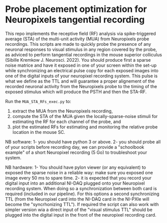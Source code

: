 # Probe placement optimization for Neuropixels tangential recording

This repo implements the receptive field (RF) analysis via spike-triggered average (STA) of the multi-unit activity (MUA) from Neuropixels probe recordings. This scripts are made to quickly probe the presence of any neuronal responses to visual stimulus in any region covered by the probe, as adviced to perform tangential recordings in the mouse superior colliculus (Sibille Kremkow J. Neurosci. 2022). You should produce first a sparse noise matrice and have it exposed in one of your screen within the set-up while synchronizing an electrical pulse copy for each exposed images into one of the digital inputs of your neuropixel recording system. This pulse is what we define as the TTL and will guarantee a proper alignement of the recorded neuronal activity from the Neuropixels probe to the timing of the exposed stimulus which will produce the PSTH and then the STA-RF.

Run the `MUA_STA_RFs_exec.py` to:
1. extract the MUA from the Neuropixels recording,
2. compute the STA of the MUA given the locally-sparse-noise stimuli for estimating the RF for each channel of the probe, and 
3. plot the estimated RFs for estimating and monitoring the relative probe location in the mouse SC.


NB software: 
1- you should have python 3 or above. 
2- you should probe all of your scripts before recording day, we can provide a "schoolbook example" of a short Neuropixel recording (5 Go) to troubleshoot your system.

NB hardware:
1- You should have pylon viewer (or any equivalent) to exposed the sparse noise in a reliable way: make sure you exposed one image every 50 ms to spare time.
2- it is expected that you record your digital input into an additional NI-DAQ plugged onto your Neuropixel recording system. When doing so a synchronization between both card is required (included in our pipeline). For this options a second synchronizing TTL (from the Neuropixel card into the NI-DAQ card in the NI-PXIe will become the "syncrhonizing TTL").
If required the script can also work with simpler version wia a direct input of the "visual stimulus TTL" should be plugged into the digital input in the front of the neuropixel recording card.
